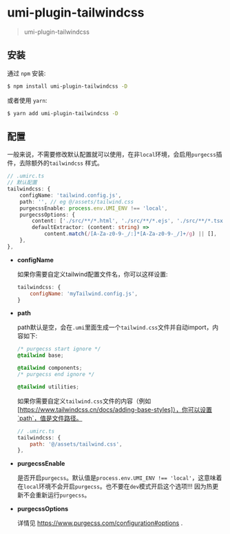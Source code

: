 # umi-plugin-tailwindcss

> umi-plugin-tailwindcss

## 安装

通过 `npm` 安装:

```bash
$ npm install umi-plugin-tailwindcss -D
```

或者使用 `yarn`:

```bash
$ yarn add umi-plugin-tailwindcss -D
```

## 配置
一般来说，不需要修改默认配置就可以使用，在非`local`环境，会启用`purgecss`插件，去除额外的`tailwindcss` 样式。

```ts
// .umirc.ts
// 默认配置
tailwindcss: {
    configName: 'tailwind.config.js',
    path: '', // eg @/assets/tailwind.css
    purgecssEnable: process.env.UMI_ENV !== 'local',
    purgecssOptions: {
        content: ['./src/**/*.html', './src/**/*.ejs', './src/**/*.tsx', './src/**/*.ts'],
        defaultExtractor: (content: string) =>
            content.match(/[A-Za-z0-9-_/:]*[A-Za-z0-9-_/]+/g) || [],
    },
},
```

- **configName**
  
    如果你需要自定义tailwind配置文件名，你可以这样设置:
    ```js
    tailwindcss: {
        configName: 'myTailwind.config.js',
    }
    ```
- **path**
  
    path默认是空，会在`.umi`里面生成一个`tailwind.css`文件并自动import，内容如下:
    ```css
    /* purgecss start ignore */
    @tailwind base;

    @tailwind components;
    /* purgecss end ignore */

    @tailwind utilities;
    ```

    如果你需要自定义`tailwind.css`文件的内容（例如[https://www.tailwindcss.cn/docs/adding-base-styles]），你可以设置`path`，值是文件路径。
    ```js
    // .umirc.ts
    tailwindcss: {
        path: '@/assets/tailwind.css',
    },
    ```

- **purgecssEnable**
  
    是否开启`purgecss`。默认值是`process.env.UMI_ENV !== 'local'`，这意味着在`local`环境不会开启`purgecss`。也不要在`dev`模式开启这个选项!!! 因为热更新不会重新运行`purgecss`。

- **purgecssOptions**

    详情见 https://www.purgecss.com/configuration#options .
